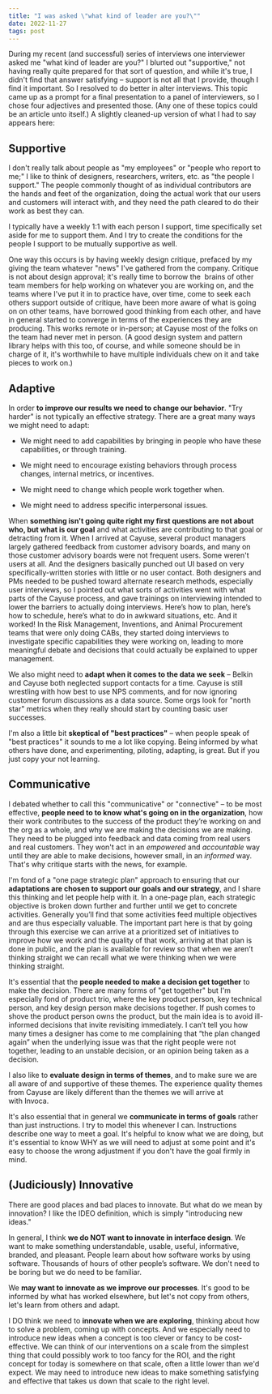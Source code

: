```yaml
---
title: "I was asked \"what kind of leader are you?\""
date: 2022-11-27
tags: post
---
```


During my recent (and successful) series of interviews one interviewer asked me "what kind of leader are you?" I blurted out "supportive," not having really quite prepared for that sort of question, and while it's true, I didn't find that answer satisfying – support is not all that I provide, though I find it important. So I resolved to do better in alter interviews. This topic came up as a prompt for a final presentation to a panel of interviewers, so I chose four adjectives and presented those. (Any one of these topics could be an article unto itself.) A slightly cleaned-up version of what I had to say appears here:

## Supportive

I don't really talk about people as "my employees" or "people who report to me;" I like to think of designers, researchers, writers, etc. as "the people I support." The people commonly thought of as individual contributors are the hands and feet of the organization, doing the actual work that our users and customers will interact with, and they need the path cleared to do their work as best they can.

I typically have a weekly 1:1 with each person I support, time specifically set aside for me to support them. And I try to create the conditions for the people I support to be mutually supportive as well. 

One way this occurs is by having weekly design critique, prefaced by my giving the team whatever "news" I've gathered from the company. Critique is not about design approval; it's really time to borrow the  brains of other team members for help working on whatever you are working on, and the teams where I've put it in to practice have, over time, come to seek each others support outside of critique, have been more aware of what is going on on other teams, have borrowed good thinking from each other, and have in general started to converge in terms of the experiences they are producing. This works remote or in-person; at Cayuse most of the folks on the team had never met in person. (A good design system and pattern library helps with this too, of course, and while someone should be in charge of it, it's worthwhile to have multiple individuals chew on it and take pieces to work on.)

## Adaptive

In order **to improve our results we need to change our behavior**. "Try harder" is not typically an effective strategy. There are a great many ways we might need to adapt:

- We might need to add capabilities by bringing in people who have these capabilities, or through training.

- We might need to encourage existing behaviors through process changes, internal metrics, or incentives.

- We might need to change which people work together when.

- We might need to address specific interpersonal issues.

When **something isn't going quite right my first questions are not about who, but what is our goal** and what activities are contributing to that goal or detracting from it. When I arrived at Cayuse, several product managers largely gathered feedback from customer advisory boards, and many on those customer advisory boards were not frequent users. Some weren't users at all. And the designers basically punched out UI based on very specifically-written stories with little or no user contact. Both designers and PMs needed to be pushed toward alternate research methods, especially user interviews, so I pointed out what sorts of activities went with what parts of the Cayuse process, and gave trainings on interviewing intended to lower the barriers to actually doing interviews. Here’s how to plan, here’s how to schedule, here’s what to do in awkward situations, etc. And it worked! In the Risk Management, Inventions, and Animal Procurement teams that were only doing CABs, they started doing interviews to investigate specific capabilities they were working on, leading to more meaningful debate and decisions that could actually be explained to upper management.

We also might need to **adapt when it comes to the data we seek** – Belkin and Cayuse both neglected support contacts for a time. Cayuse is still wrestling with how best to use NPS comments, and for now ignoring customer forum discussions as a data source. Some orgs look for "north star" metrics when they really should start by counting basic user successes.

I'm also a little bit **skeptical of "best practices"** – when people speak of "best practices" it sounds to me a lot like copying. Being informed by what others have done, and experimenting, piloting, adapting, is great. But if you just copy your not learning.

## Communicative

I debated whether to call this "communicative" or "connective" – to be most effective, **people need to to know what's going on in the organization**, how their work contributes to the success of the product they’re working on and the org as a whole, and why we are making the decisions we are making. They need to be plugged into feedback and data coming from real users and real customers. They won't act in an _empowered_ and _accountable_ way until they are able to make decisions, however small, in an _informed_ way. That's why critique starts with the news, for example.

I'm fond of a "one page strategic plan" approach to ensuring that our **adaptations are chosen to support our goals and our strategy**, and I share this thinking and let people help with it. In a one-page plan, each strategic objective is broken down further and further until we get to concrete activities. Generally you’ll find that some activities feed multiple objectives and are thus especially valuable. The important part here is that by going through this exercise we can arrive at a prioritized set of initiatives to improve how we work and the quality of that work, arriving at that plan is done in public, and the plan is available for review so that when we aren’t thinking straight we can recall what we were thinking when we were thinking straight.

It's essential that the **people needed to make a decision get together** to make the decision. There are many forms of "get together" but I'm especially fond of product trio, where the key product person, key technical person, and key design person make decisions together. If push comes to shove the product person owns the product, but the main idea is to avoid ill-informed decisions that invite revisiting immediately. I can’t tell you how many times a designer has come to me complaining that “the plan changed again” when the underlying issue was that the right people were not together, leading to an unstable decision, or an opinion being taken as a decision.

I also like to **evaluate design in terms of themes**, and to make sure we are all aware of and supportive of these themes. The experience quality themes from Cayuse are likely different than the themes we will arrive at with Invoca.

It's also essential that in general we **communicate in terms of goals** rather than just instructions. I try to model this whenever I can. Instructions describe one way to meet a goal. It's helpful to know what we are doing, but it's essential to know WHY as we will need to adjust at some point and it's easy to choose the wrong adjustment if you don't have the goal firmly in mind.

## (Judiciously) Innovative

There are good places and bad places to innovate. But what do we mean by innovation? I like the IDEO definition, which is simply "introducing new ideas."

In general, I think **we do NOT want to innovate in interface design**. We want to make something understandable, usable, useful, informative, branded, and pleasant. People learn about how software works by using software. Thousands of hours of other people’s software. We don't need to be boring but we do need to be familiar.

We **may want to innovate as we improve our processes**. It's good to be informed by what has worked elsewhere, but let's not copy from others, let's learn from others and adapt.

I DO think we need to **innovate when we are exploring**, thinking about how to solve a problem, coming up with concepts. And we especially need to introduce new ideas when a concept is too clever or fancy to be cost-effective. We can think of our interventions on a scale from the simplest thing that could possibly work to too fancy for the ROI, and the right concept for today is somewhere on that scale, often a little lower than we'd expect. We may need to introduce new ideas to make something satisfying and effective that takes us down that scale to the right level.
